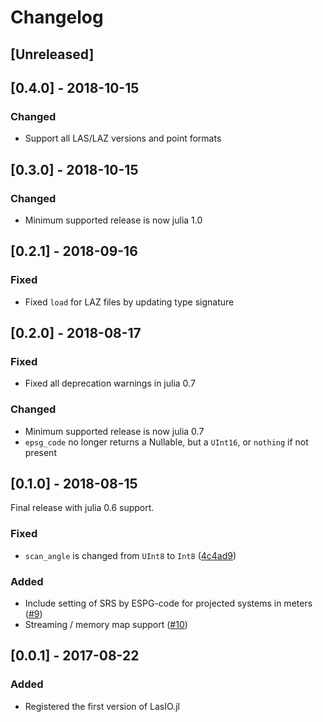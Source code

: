 # Changelog

## [Unreleased]
## [0.4.0] - 2018-10-15
### Changed
- Support all LAS/LAZ versions and point formats

## [0.3.0] - 2018-10-15
### Changed
- Minimum supported release is now julia 1.0

## [0.2.1] - 2018-09-16
### Fixed
- Fixed `load` for LAZ files by updating type signature

## [0.2.0] - 2018-08-17
### Fixed
- Fixed all deprecation warnings in julia 0.7

### Changed
- Minimum supported release is now julia 0.7
- `epsg_code` no longer returns a Nullable, but a `UInt16`, or `nothing` if not present

## [0.1.0] - 2018-08-15
Final release with julia 0.6 support.
### Fixed
- `scan_angle` is changed from `UInt8` to `Int8` ([4c4ad9](https://github.com/visr/LasIO.jl/commit/4c4ad96ecb590fea73b945e03e605d72edccce09))
### Added
- Include setting of SRS by ESPG-code for projected systems in meters ([#9](https://github.com/visr/LasIO.jl/pull/9))
- Streaming / memory map support ([#10](https://github.com/visr/LasIO.jl/pull/10))

## [0.0.1] - 2017-08-22
### Added
- Registered the first version of LasIO.jl
